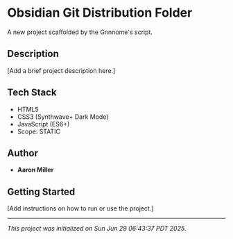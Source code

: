 # Obsidian Git Distribution Folder

A new project scaffolded by the Gnnnome's script.

## Description

[Add a brief project description here.]

## Tech Stack

-   HTML5
-   CSS3 (Synthwave+ Dark Mode)
-   JavaScript (ES6+)
-   Scope: STATIC

## Author

-   **Aaron Miller**

## Getting Started

[Add instructions on how to run or use the project.]

---
*This project was initialized on Sun Jun 29 06:43:37 PDT 2025.*

